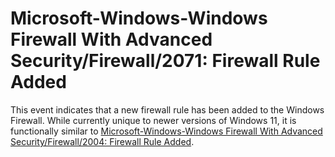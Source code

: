 # Microsoft-Windows-Windows Firewall With Advanced Security/Firewall/2071: Firewall Rule Added
This event indicates that a new firewall rule has been added to the Windows Firewall. While currently unique to newer versions of Windows 11, it is functionally similar to [Microsoft-Windows-Windows Firewall With Advanced Security/Firewall/2004: Firewall Rule Added](/network/evtx-2004-firewall.md).